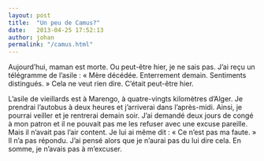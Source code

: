 ```yaml
---
layout: post
title:  "Un peu de Camus?"
date:   2013-04-25 17:52:13
author: johan
permalink: "/camus.html"
---
```


Aujourd’hui, maman est morte. Ou peut-être hier, je ne sais pas. J’ai reçu un télégramme de l’asile : « Mère décédée. Enterrement demain. Sentiments distingués. » Cela ne veut rien dire. C’était peut-être hier.

L’asile de vieillards est à Marengo, à quatre-vingts kilomètres d’Alger. Je prendrai l’autobus à deux heures et j’arriverai dans l’après-midi. Ainsi, je pourrai veiller et je rentrerai demain soir. J’ai demandé deux jours de congé à mon patron et il ne pouvait pas me les refuser avec une excuse pareille. Mais il n’avait pas l’air content. Je lui ai même dit : « Ce n’est pas ma faute. » Il n’a pas répondu. J’ai pensé alors que je n’aurai pas du lui dire cela. En somme, je n’avais pas à m’excuser.